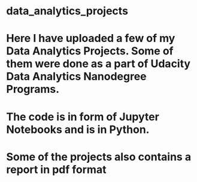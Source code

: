 # data_analytics_projects
# Here I have uploaded a few of my Data Analytics Projects. Some of them were done as a part of Udacity Data Analytics Nanodegree Programs.
# The code is in form of Jupyter Notebooks and is in Python.
# Some of the projects also contains a report in pdf format 
